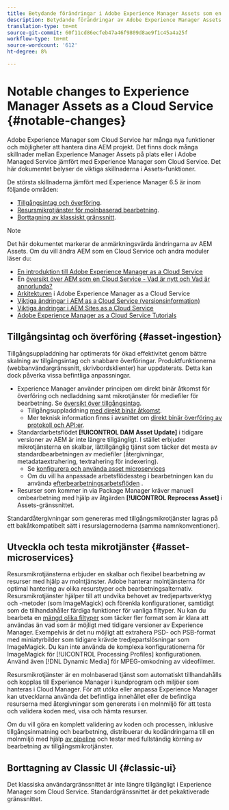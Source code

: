```yaml
---
title: Betydande förändringar i Adobe Experience Manager Assets som en Cloud Service
description: Betydande förändringar av Adobe Experience Manager Assets i AEM Cloud Service jämfört med Adobe Experience Manager 6.5.
translation-type: tm+mt
source-git-commit: 60f11cd86ecfeb47a46f9809d8ae9f1c45a4a25f
workflow-type: tm+mt
source-wordcount: '612'
ht-degree: 8%

---
```



# Notable changes to Experience Manager Assets as a Cloud Service {#notable-changes}

Adobe Experience Manager som Cloud Service har många nya funktioner och möjligheter att hantera dina AEM projekt. Det finns dock många skillnader mellan Experience Manager Assets på plats eller i Adobe Managed Service jämfört med Experience Manager som Cloud Service. Det här dokumentet belyser de viktiga skillnaderna i Assets-funktioner.

De största skillnaderna jämfört med Experience Manager 6.5 är inom följande områden:

* [Tillgångsintag och överföring](#asset-ingestion).
* [Resursmikrotjänster för molnbaserad bearbetning](#asset-microservices).
* [Borttagning av klassiskt gränssnitt](#classic-ui).

>[!NOTE]
>
>Det här dokumentet markerar de anmärkningsvärda ändringarna av AEM Assets. Om du vill ändra AEM som en Cloud Service och andra moduler läser du:
>
>* [En introduktion till Adobe Experience Manager as a Cloud Service](/help/overview/introduction.md)
>* En [översikt över AEM som en Cloud Service - Vad är nytt och Vad är annorlunda?](/help/overview/what-is-new-and-different.md)
>* [Arkitekturen](/help/core-concepts/architecture.md) i Adobe Experience Manager as a Cloud Service
>* [Viktiga ändringar i AEM as a Cloud Service (versionsinformation)](/help/release-notes/aem-cloud-changes.md)
>* [Viktiga ändringar i AEM Sites as a Cloud Service](/help/sites-cloud/sites-cloud-changes.md)
>* [Adobe Experience Manager as a Cloud Service Tutorials](https://docs.adobe.com/content/help/en/experience-manager-learn/cloud-service/overview.html)


## Tillgångsintag och överföring {#asset-ingestion}

Tillgångsuppladdning har optimerats för ökad effektivitet genom bättre skalning av tillgångsintag och snabbare överföringar. Produktfunktionerna (webbanvändargränssnitt, skrivbordsklienter) har uppdaterats. Detta kan dock påverka vissa befintliga anpassningar.

* Experience Manager använder principen om direkt binär åtkomst för överföring och nedladdning samt mikrotjänster för mediefiler för bearbetning. Se [översikt över tillgångsintag](/help/assets/asset-microservices-overview.md).
   * Tillgångsuppladdning [med direkt binär åtkomst](/help/assets/asset-microservices-overview.md#asset-upload-with-direct-binary-access).
   * Mer teknisk information finns i avsnittet om [direkt binär överföring av protokoll och API:er](/help/assets/developer-reference-material-apis.md#overview-binary-upload).
* Standardarbetsflödet **[!UICONTROL DAM Asset Update]** i tidigare versioner av AEM är inte längre tillgängligt. I stället erbjuder mikrotjänsterna en skalbar, lättillgänglig tjänst som täcker det mesta av standardbearbetningen av mediefiler (återgivningar, metadataextrahering, textrahering för indexering).
   * Se [konfigurera och använda asset microservices](/help/assets/asset-microservices-configure-and-use.md)
   * Om du vill ha anpassade arbetsflödessteg i bearbetningen kan du använda [efterbearbetningsarbetsflöden](/help/assets/asset-microservices-configure-and-use.md#post-processing-workflows) .
* Resurser som kommer in via Package Manager kräver manuell ombearbetning med hjälp av åtgärden **[!UICONTROL Reprocess Asset]** i Assets-gränssnittet.

Standardåtergivningar som genereras med tillgångsmikrotjänster lagras på ett bakåtkompatibelt sätt i resurslagernoderna (samma namnkonventioner).

## Utveckla och testa mikrotjänster {#asset-microservices}

Resursmikrotjänsterna erbjuder en skalbar och flexibel bearbetning av resurser med hjälp av molntjänster. Adobe hanterar molntjänsterna för optimal hantering av olika resurstyper och bearbetningsalternativ. Resursmikrotjänster hjälper till att undvika behovet av tredjepartsverktyg och -metoder (som ImageMagick) och förenkla konfigurationer, samtidigt som de tillhandahåller färdiga funktioner för vanliga filtyper. Nu kan du bearbeta en [mängd olika filtyper](/help/assets/file-format-support.md) som täcker fler format som är klara att användas än vad som är möjligt med tidigare versioner av Experience Manager. Exempelvis är det nu möjligt att extrahera PSD- och PSB-format med miniatyrbilder som tidigare krävde tredjepartslösningar som ImageMagick. Du kan inte använda de komplexa konfigurationerna för ImageMagick för [!UICONTROL Processing Profiles] konfigurationen. Använd även [!DNL Dynamic Media] för MPEG-omkodning av videofilmer.

Resursmikrotjänster är en molnbaserad tjänst som automatiskt tillhandahålls och kopplas till Experience Manager i kundprogram och miljöer som hanteras i Cloud Manager. För att utöka eller anpassa Experience Manager kan utvecklarna använda det befintliga innehållet eller de befintliga resurserna med återgivningar som genererats i en molnmiljö för att testa och validera koden med, visa och hämta resurser.

Om du vill göra en komplett validering av koden och processen, inklusive tillgångsinmatning och bearbetning, distribuerar du kodändringarna till en molnmiljö med hjälp [av pipeline](/help/implementing/cloud-manager/configure-pipeline.md) och testar med fullständig körning av bearbetning av tillgångsmikrotjänster.

## Borttagning av Classic UI {#classic-ui}

Det klassiska användargränssnittet är inte längre tillgängligt i Experience Manager som Cloud Service. Standardgränssnittet är det pekaktiverade gränssnittet.
